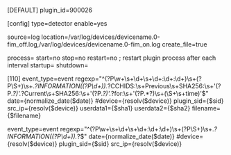 [DEFAULT]
plugin_id=900026

[config]
type=detector
enable=yes

source=log
location=/var/log/devices/devicename.0-fim_off.log,/var/log/devices/devicename.0-fim_on.log
create_file=true

process=
start=no
stop=no
restart=no  ; restart plugin process after each interval
startup=
shutdown=

[110]
event_type=event
regexp="^(?P<date>\w+\s+\d+\s+\d+:\d+:\d+)\s+(?P<device>\S+)\s+.*?INFORMATION\((?P<sid>\d+)\).*?CCHIDS\:\s+Previous\s+SHA256\:\s+\'(?P<sha1>.*?)\'.*?Current\s+SHA256:\s+\'(?P<sha2>.*?)\'.*?for:\s+'(?P<filename>.*?)\s+\(\S+\s+time\)\'$"
date={normalize_date($date)}
#device={resolv($device)}
plugin_sid={$sid}
src_ip={resolv($device)}
userdata1={$sha1}
userdata2={$sha2}
filename={$filename}


event_type=event
regexp="^(?P<date>\w+\s+\d+\s+\d+:\d+:\d+)\s+(?P<device>\S+)\s+.*?INFORMATION\((?P<sid>\d+)\).*?$"
date={normalize_date($date)}
#device={resolv($device)}
plugin_sid={$sid}
src_ip={resolv($device)}
